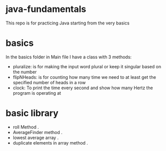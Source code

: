 # java-fundamentals

This repo is for practicing Java starting from the very basics

# basics
In the basics folder in Main file I have a class with 3 methods:
* pluralize: is for making the input word plural or keep it singular based on the number
* flipNHeads: is for counting how many time we need to at least get the specified number of heads in a row
* clock: To print the time every second and show how many Hertz the program is operating at

# basic library
- roll Method .
- AverageFinder method .
- lowest average array .
- duplicate elements in array method .
